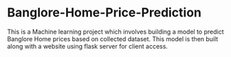 # Banglore-Home-Price-Prediction
This is a Machine learning project which involves building a model to predict Banglore Home prices based on collected dataset. This model is then built along with a website using flask server for client access.
